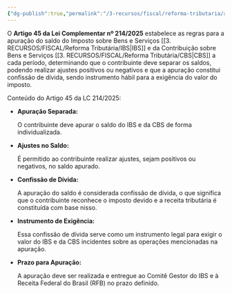 ```yaml
---
{"dg-publish":true,"permalink":"/3-recursos/fiscal/reforma-tributaria/apuracao-1/","dgPassFrontmatter":true,"created":"2025-08-21T23:09:33.037-03:00","updated":"2025-08-25T08:57:18.400-03:00"}
---
```



O **Artigo 45 da Lei Complementar nº 214/2025** estabelece as regras para a apuração do saldo do Imposto sobre Bens e Serviços [[3. RECURSOS/FISCAL/Reforma Tributária/IBS\|IBS]] e da Contribuição sobre Bens e Serviços [[3. RECURSOS/FISCAL/Reforma Tributária/CBS\|CBS]] a cada período, determinando que o contribuinte deve separar os saldos, podendo realizar ajustes positivos ou negativos e que a apuração constitui confissão de dívida, sendo instrumento hábil para a exigência do valor do imposto. 

Conteúdo do Artigo 45 da LC 214/2025: 

- **Apuração Separada:**
    
    O contribuinte deve apurar o saldo do IBS e da CBS de forma individualizada.
    
- **Ajustes no Saldo:**
    
    É permitido ao contribuinte realizar ajustes, sejam positivos ou negativos, no saldo apurado.
    
- **Confissão de Dívida:**
    
    A apuração do saldo é considerada confissão de dívida, o que significa que o contribuinte reconhece o imposto devido e a receita tributária é constituída com base nisso.
    
- **Instrumento de Exigência:**
    
    Essa confissão de dívida serve como um instrumento legal para exigir o valor do IBS e da CBS incidentes sobre as operações mencionadas na apuração.
    
- **Prazo para Apuração:**
    
    A apuração deve ser realizada e entregue ao Comitê Gestor do IBS e à Receita Federal do Brasil (RFB) no prazo definido.